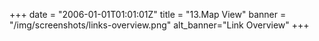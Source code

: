 +++
date = "2006-01-01T01:01:01Z"
title = "13.Map View"
banner = "/img/screenshots/links-overview.png"
alt_banner="Link Overview"
+++